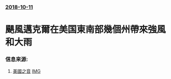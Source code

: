 ### [2018-10-11](/news/2018/10/11/index.md)

##### 
# 颶風邁克爾在美国東南部幾個州帶來強風和大雨 




### 信息来源:

1. [美國之音](https://www.voachinese.com/a/hurricane-20181011/4610406.html) [IMG](https://gdb.voanews.com/4C13E553-CB26-49BD-9974-08DD891FF2AD_cx0_cy7_cw0_w1200_r1_s.jpg)
